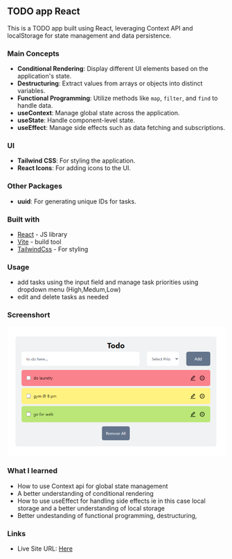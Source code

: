 ## TODO app React

This is a TODO app built using React, leveraging Context API and localStorage for state management and data persistence.

### Main Concepts

- **Conditional Rendering**: Display different UI elements based on the application's state.
- **Destructuring**: Extract values from arrays or objects into distinct variables.
- **Functional Programming**: Utilize methods like `map`, `filter`, and `find` to handle data.
- **useContext**: Manage global state across the application.
- **useState**: Handle component-level state.
- **useEffect**: Manage side effects such as data fetching and subscriptions.

### UI

- **Tailwind CSS**: For styling the application.
- **React Icons**: For adding icons to the UI.

### Other Packages

- **uuid**: For generating unique IDs for tasks.

### Built with

- [React](https://reactjs.org/) - JS library
- [Vite](https://vitejs.dev/guide/) - build tool
- [TailwindCss](https://tailwindcss.com/docs/) - For styling

### Usage

- add tasks using the input field and manage task priorities using dropdown menu (High,Medum,Low)
- edit and delete tasks as needed

### Screenshort

![ToDo App Screenshort](./src/assets/todoapp_screenshort.png)
 
### What I learned

- How to use Context api for global state management 
- A better understanding of conditional rendering 
- How to use useEffect for handling side effects ie in this case local storage and a better understanding of local storage
- Better undestanding of functional programming, destructuring, 

### Links

- Live Site URL: [Here](https://disismeg31.github.io/todo-app/)

